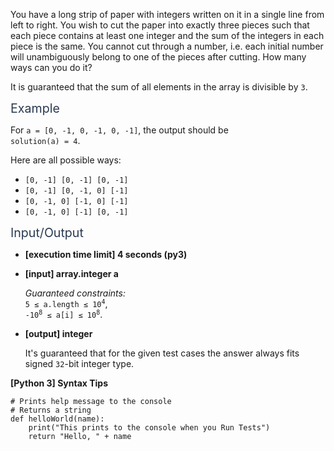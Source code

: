 <p>You have a long strip of paper with integers written on it in a single line from left to right. You wish to cut the paper into exactly three pieces such that each piece contains at least one integer and the sum of the integers in each piece is the same. You cannot cut through a number, i.e. each initial number will unambiguously belong to one of the pieces after cutting. How many ways can you do it?</p>
<p>It is guaranteed that the sum of all elements in the array is divisible by <code>3</code>.</p>
<p><span class="markdown--header" style="color:#2b3b52;font-size:1.4em">Example</span></p>
<p>For <code>a = [0, -1, 0, -1, 0, -1]</code>, the output should be<br />
<code>solution(a) = 4</code>.</p>
<p>Here are all possible ways:</p>
<ul>
<li><code>[0, -1] [0, -1] [0, -1]</code></li>
<li><code>[0, -1] [0, -1, 0] [-1]</code></li>
<li><code>[0, -1, 0] [-1, 0] [-1]</code></li>
<li><code>[0, -1, 0] [-1] [0, -1]</code></li>
</ul>
<p><span class="markdown--header" style="color:#2b3b52;font-size:1.4em">Input/Output</span></p>
<ul>
<li>
<p><strong>[execution time limit] 4 seconds (py3)</strong></p>
</li>
<li>
<p><strong>[input] array.integer a</strong></p>
<p><em>Guaranteed constraints:</em><br />
<code>5 ≤ a.length ≤ 10<sup>4</sup></code>,<br />
<code>-10<sup>8</sup> ≤ a[i] ≤ 10<sup>8</sup></code>.</p>
</li>
<li>
<p><strong>[output] integer</strong></p>
<p>It's guaranteed that for the given test cases the answer always fits signed <code>32</code>-bit integer type.</p>
</li>
</ul>
<p><strong>[Python 3] Syntax Tips</strong></p>
<pre><code class="language-python"><span class="hljs-comment"># Prints help message to the console</span>
<span class="hljs-comment"># Returns a string</span>
<span class="hljs-keyword">def</span> <span class="hljs-title function_">helloWorld</span>(<span class="hljs-params">name</span>):
    <span class="hljs-built_in">print</span>(<span class="hljs-string">"This prints to the console when you Run Tests"</span>)
    <span class="hljs-keyword">return</span> <span class="hljs-string">"Hello, "</span> + name

</code></pre>
